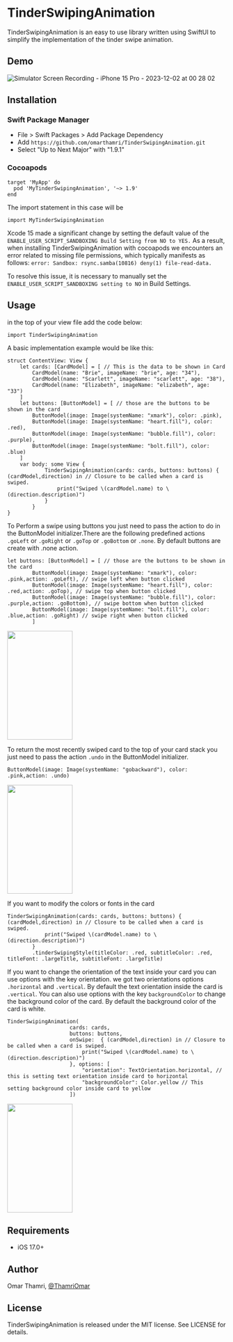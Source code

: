 # TinderSwipingAnimation
TinderSwipingAnimation is an easy to use library written using SwiftUI to simplify the implementation of the tinder swipe animation.
## Demo
![Simulator Screen Recording - iPhone 15 Pro - 2023-12-02 at 00 28 02](https://github.com/omarthamri/TinderSwipingAnimation/assets/39087448/ab0097a6-5f4b-4bc0-8e56-6c0d57d68919)
## Installation
### Swift Package Manager
* File > Swift Packages > Add Package Dependency
* Add ```https://github.com/omarthamri/TinderSwipingAnimation.git```
* Select "Up to Next Major" with "1.9.1"
### Cocoapods
```
target 'MyApp' do
  pod 'MyTinderSwipingAnimation', '~> 1.9'
end
```
The import statement in this case will be
```
import MyTinderSwipingAnimation
```
Xcode 15 made a significant change by setting the default value of the ```ENABLE_USER_SCRIPT_SANDBOXING Build Setting from NO to YES.``` As a result, when installing TinderSwipingAnimation with cocoapods we encounters an error related to missing file permissions, which typically manifests as follows: ```error: Sandbox: rsync.samba(10816) deny(1) file-read-data.```

To resolve this issue, it is necessary to manually set the ```ENABLE_USER_SCRIPT_SANDBOXING setting to NO``` in Build Settings.
## Usage
in the top of your view file add the code below:
```
import TinderSwipingAnimation
```
A basic implementation example would be like this:
```
struct ContentView: View {
    let cards: [CardModel] = [ // This is the data to be shown in Card
        CardModel(name: "Brie", imageName: "brie", age: "34"),
        CardModel(name: "Scarlett", imageName: "scarlett", age: "38"),
        CardModel(name: "Elizabeth", imageName: "elizabeth", age: "33")
    ]
    let buttons: [ButtonModel] = [ // those are the buttons to be shown in the card
        ButtonModel(image: Image(systemName: "xmark"), color: .pink),
        ButtonModel(image: Image(systemName: "heart.fill"), color: .red),
        ButtonModel(image: Image(systemName: "bubble.fill"), color: .purple),
        ButtonModel(image: Image(systemName: "bolt.fill"), color: .blue)
    ]
    var body: some View {
            TinderSwipingAnimation(cards: cards, buttons: buttons) { (cardModel,direction) in // Closure to be called when a card is swiped.
                print("Swiped \(cardModel.name) to \(direction.description)")
            }
        }
}
```
To Perform a swipe using buttons you just need to pass the action to do in the ButtonModel initializer.There are the following predefined actions ```.goLeft``` or ```.goRight``` or ```.goTop``` or ```.goBottom``` or ```.none```. By default buttons are create with .none action.
```
let buttons: [ButtonModel] = [ // those are the buttons to be shown in the card
        ButtonModel(image: Image(systemName: "xmark"), color: .pink,action: .goLeft), // swipe left when button clicked
        ButtonModel(image: Image(systemName: "heart.fill"), color: .red,action: .goTop), // swipe top when button clicked
        ButtonModel(image: Image(systemName: "bubble.fill"), color: .purple,action: .goBottom), // swipe bottom when button clicked
        ButtonModel(image: Image(systemName: "bolt.fill"), color: .blue,action: .goRight) // swipe right when button clicked
        ]
```
<Img width = 150 height = 250 src= "https://github.com/omarthamri/TinderSwipingAnimation/assets/39087448/b32b9ce4-e631-4cca-9df0-bb2bae63b8fd">

To return the most recently swiped card to the top of your card stack you just need to pass the action ```.undo``` in the ButtonModel initializer.
```
ButtonModel(image: Image(systemName: "gobackward"), color: .pink,action: .undo)
```
<Img width = 150 height = 250 src="https://github.com/omarthamri/TinderSwipingAnimation/assets/39087448/ba4e8869-fbc2-49bb-a33f-dbb983b27caf">

If you want to modify the colors or fonts in the card
```
TinderSwipingAnimation(cards: cards, buttons: buttons) { (cardModel,direction) in // Closure to be called when a card is swiped.
            print("Swiped \(cardModel.name) to \(direction.description)")
        }
        .tinderSwipingStyle(titleColor: .red, subtitleColor: .red, titleFont: .largeTitle, subtitleFont: .largeTitle)
```
If you want to change the orientation of the text inside your card you can use options with the key orientation. we got two orientations options ```.horizontal``` and ```.vertical```. By default the text orientation inside the card is ```.vertical```.
You can also use options with the key ```backgroundColor``` to change the background color of the card. By default the background color of the card is white.
```
TinderSwipingAnimation(
                    cards: cards,
                    buttons: buttons,
                    onSwipe:  { (cardModel,direction) in // Closure to be called when a card is swiped.
                        print("Swiped \(cardModel.name) to \(direction.description)")
                    }, options: [
                        "orientation": TextOrientation.horizontal, // this is setting text orientation inside card to horizontal
                        "backgroundColor": Color.yellow // This setting background color inside card to yellow
                    ])
```
<Img width = 150 height = 250 src= "https://github.com/omarthamri/TinderSwipingAnimation/assets/39087448/c40f2319-bd8b-4350-86de-a145dbeb5d9a">

## Requirements
* iOS 17.0+
## Author
Omar Thamri, <a href="https://twitter.com/ThamriOmar">@ThamriOmar</a>
## License
TinderSwipingAnimation is released under the MIT license. See LICENSE for details.
